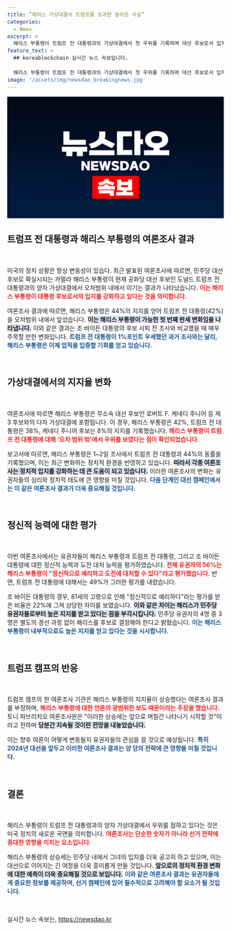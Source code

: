 ```yaml
---
title: “해리스 가상대결서 트럼프를 초과한 놀라운 사실”
categories:
  - News
excerpt: >
  해리스 부통령이 트럼프 전 대통령과의 가상대결에서 첫 우위를 기록하며 대선 후보로서 입지를 다지고 있다. 여론조사에서 유권자의 56%가 해리스를 지지한 반면, 트럼프는 49%에 그쳤다. 민주당 내에서도 해리스에 대한 긍정적 평가가 급증하고 있다.
feature_text: >
  ## koreablockchain 실시간 뉴스 속보입니다.

  해리스 부통령이 트럼프 전 대통령과의 가상대결에서 첫 우위를 기록하며 대선 후보로서 입지를 다지고 있다. 여론조사에서 유권자의 56%가 해리스를 지지한 반면, 트럼프는 49%에 그쳤다. 민주당 내에서도 해리스에 대한 긍정적 평가가 급증하고 있다.
image: '/assets/img/newsdao_breakingnews.jpg'
---
```


<p><img src="/assets/img/newsdao_breakingnews.jpg" alt="koreablockchain 속보" /></p>

<h2 data-ke-size="size26">트럼프 전 대통령과 해리스 부통령의 여론조사 결과</h2>

<p data-ke-size="size16">&nbsp;</p>

<p>미국의 정치 상황은 항상 변동성이 있습다. 최근 발표된 여론조사에 따르면, 민주당 대선 후보로 확실시되는 카멀라 해리스 부통령이 현재 공화당 대선 후보인 도널드 트럼프 전 대통령과의 양자 가상대결에서 오차범위 내에서 이기는 결과가 나타났습니다. <b><span style="color: #ee2323;">이는 해리스 부통령이 대통령 후보로서의 입지를 강화하고 있다는 것을 의미합니다.</span></b> </p>

<p>여론조사 결과에 따르면, 해리스 부통령은 44%의 지지를 얻어 트럼프 전 대통령(42%)을 오차범위 내에서 앞섰습니다. <b><span style="background-color: #21538527;">이는 해리스 부통령이 가능한 첫 번째 판세 변화임을 나타냅니다.</span></b> 이와 같은 결과는 조 바이든 대통령의 후보 사퇴 전 조사와 비교했을 때 매우 주목할 만한 변화입니다. <b><span style="color: #1a5490;">트럼프 전 대통령이 1%포인트 우세했던 과거 조사와는 달리, 해리스 부통령은 이제 업적을 입증할 기회를 얻고 있습니다.</span></b></p>

<p data-ke-size="size16">&nbsp;</p>

<h2 data-ke-size="size26">가상대결에서의 지지율 변화</h2>

<p data-ke-size="size16">&nbsp;</p>

<p>여론조사에 따르면 해리스 부통령은 무소속 대선 후보인 로버트 F. 케네디 주니어 등 제3 후보와의 다자 가상대결에 포함됩니다. 이 경우, 해리스 부통령은 42%, 트럼프 전 대통령은 38%, 케네디 주니어 후보는 8%의 지지를 기록했습니다. <b><span style="color: #ee2323;">해리스 부통령이 트럼프 전 대통령에 대해 '오차 범위 밖'에서 우위를 보였다는 점이 확인되었습니다.</span></b> </p>

<p>보고서에 따르면, 해리스 부통령은 1~2일 조사에서 트럼프 전 대통령과 44%의 동률을 기록했으며, 이는 최근 변화하는 정치적 환경을 반영하고 있습니다. <b><span style="background-color: #21538527;">따라서 각종 여론조사는 정치적 입지를 강화하는 데 큰 도움이 되고 있습니다.</span></b> 이러한 여론조사의 변화는 유권자들의 심리와 정치적 태도에 큰 영향을 미칠 것입니다. <b><span style="color: #1a5490;">다음 단계인 대선 캠페인에서는 이 같은 여론조사 결과가 더욱 중요해질 것입니다.</span></b></p>

<p data-ke-size="size16">&nbsp;</p>

<h2 data-ke-size="size26">정신적 능력에 대한 평가</h2>

<p data-ke-size="size16">&nbsp;</p>

<p>이번 여론조사에서는 유권자들이 해리스 부통령과 트럼프 전 대통령, 그리고 조 바이든 대통령에 대한 정신적 능력과 도전 대처 능력을 평가하였습니다. <b><span style="color: #ee2323;">전체 유권자의 56%는 해리스 부통령이 "정신적으로 예리하고 도전에 대처할 수 있다"라고 평가했습니다.</span></b> 반면, 트럼프 전 대통령에 대해서는 49%가 그러한 평가를 내렸습니다. </p>

<p>조 바이든 대통령의 경우, 81세의 고령으로 인해 "정신적으로 예리하다"라는 평가를 받은 비율은 22%에 그쳐 상당한 차이를 보였습니다. <b><span style="background-color: #21538527;">이와 같은 차이는 해리스가 민주당 유권자들로부터 높은 지지를 받고 있다는 점을 부각시킵니다.</span></b> 민주당 유권자의 4명 중 3명은 별도의 경선 과정 없이 해리스를 후보로 결정해야 한다고 밝혔습니다. <b><span style="color: #1a5490;">이는 해리스 부통령이 내부적으로도 높은 지지를 얻고 있다는 것을 시사합니다.</span></b></p>

<p data-ke-size="size16">&nbsp;</p>

<h2 data-ke-size="size26">트럼프 캠프의 반응</h2>

<p data-ke-size="size16">&nbsp;</p>

<p>트럼프 캠프의 한 여론조사 기관은 해리스 부통령의 지지율이 상승했다는 여론조사 결과를 부정하며, <b><span style="color: #ee2323;">해리스 부통령에 대한 언론의 광범위한 보도 때문이라는 주장을 했습니다.</span></b> 토니 파브리치오 여론조사원은 "이러한 상승세는 앞으로 며칠간 나타나기 시작할 것"이라고 전하며 <b><span style="background-color: #21538527;">당분간 지속될 것이란 전망을 내놓았습니다.</span></b> </p>

<p>이는 향후 여론이 어떻게 변동될지 유권자들의 관심을 끌 것으로 예상됩니다. <b><span style="color: #1a5490;">특히 2024년 대선을 앞두고 이러한 여론조사 결과는 양 당의 전략에 큰 영향을 미칠 것입니다.</span></b> </p>

<p data-ke-size="size16">&nbsp;</p>

<h2 data-ke-size="size26">결론</h2>

<p data-ke-size="size16">&nbsp;</p>

<p>해리스 부통령이 트럼프 전 대통령과의 양자 가상대결에서 우위를 점하고 있다는 것은 미국 정치의 새로운 국면을 의미합니다. <b><span style="color: #ee2323;">여론조사는 단순한 숫자가 아니라 선거 전략에 중대한 영향을 미치는 요소입니다.</span></b> </p>

<p>해리스 부통령의 상승세는 민주당 내에서 그녀의 입지를 더욱 공고히 하고 있으며, 이는 대선으로 이어지는 긴 여정을 더욱 흥미롭게 만들 것입니다. <b><span style="background-color: #21538527;">앞으로의 정치적 환경 변화에 대한 예측이 더욱 중요해질 것으로 보입니다.</span></b> <b><span style="color: #1a5490;">이와 같은 여론조사 결과는 유권자들에게 중요한 정보를 제공하며, 선거 캠페인에 있어 필수적으로 고려해야 할 요소가 될 것입니다.</span></b></p>

<p data-ke-size="size16">&nbsp;</p>
실시간 뉴스 속보는, <a href="https://newsdao.kr" rel="dofollow">https://newsdao.kr</a>


